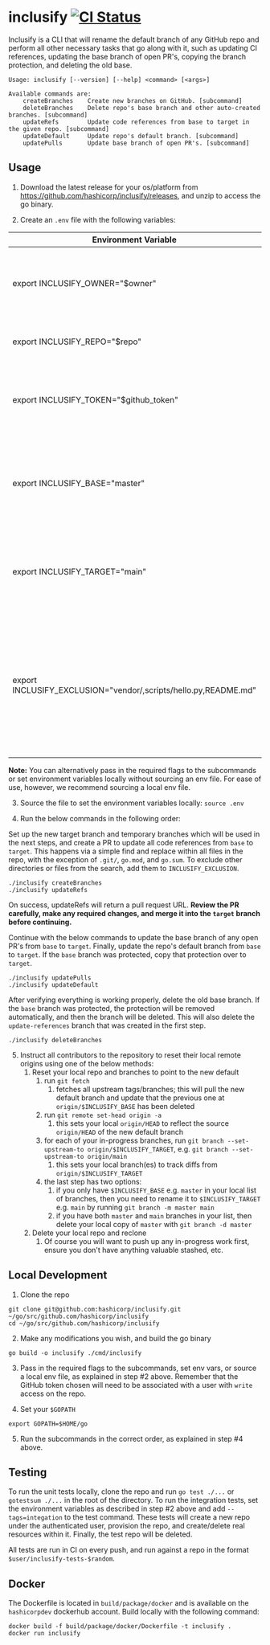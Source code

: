 # inclusify [![CI Status](https://circleci.com/gh/hashicorp/inclusify.svg?style=svg&circle-token=0ae7a4e49ff1f990f45536f92c62dab322f13113)](https://circleci.com/gh/hashicorp/inclusify/tree/main)

Inclusify is a CLI that will rename the default branch of any GitHub repo and perform all other necessary tasks that go along with it, such as updating CI references, updating the base branch of open PR's, copying the branch protection, and deleting the old base.

```
Usage: inclusify [--version] [--help] <command> [<args>]

Available commands are:
    createBranches    Create new branches on GitHub. [subcommand]
    deleteBranches    Delete repo's base branch and other auto-created branches. [subcommand]
    updateRefs        Update code references from base to target in the given repo. [subcommand]
    updateDefault     Update repo's default branch. [subcommand]
    updatePulls       Update base branch of open PR's. [subcommand]
```

## Usage

1. Download the latest release for your os/platform from https://github.com/hashicorp/inclusify/releases, and unzip to access the go binary.

2. Create an `.env` file with the following variables:

| Environment Variable                   | Explanation                                                                          |
|----------------------------------------|--------------------------------------------------------------------------------------|
| export INCLUSIFY_OWNER="$owner"        | REQUIRED: Name of the GitHub org or user account where the repo lives                |
| export INCLUSIFY_REPO="$repo"          | REQUIRED: Name of the repo to update                                                 |
| export INCLUSIFY_TOKEN="$github_token" | REQUIRED: GitHub personal access token with -rw permissions                          |
| export INCLUSIFY_BASE="master"         | OPTIONAL: Name of the current default branch for the repo. This defaults to "master" |
| export INCLUSIFY_TARGET="main"         | OPTIONAL: Name of the new target base branch for the repo. This defaults to "main"   |
| export INCLUSIFY_EXCLUSION="vendor/,scripts/hello.py,README.md" | OPTIONAL: Comma delimited list of directories or files to exclude from the find/replace. Paths should be relative to the root of the repo. |

**Note:** You can alternatively pass in the required flags to the subcommands or set environment variables locally without sourcing an env file. For ease of use, however, we recommend sourcing a local env file. 

3. Source the file to set the environment variables locally: `source .env` 

4. Run the below commands in the following order:

Set up the new target branch and temporary branches which will be used in the next steps, and create a PR to update all code references from `base` to `target`. This happens via a simple find and replace within all files in the repo, with the exception of `.git/`, `go.mod`, and `go.sum`. To exclude other directories or files from the search, add them to `INCLUSIFY_EXCLUSION`. 
```
./inclusify createBranches
./inclusify updateRefs
```

On success, updateRefs will return a pull request URL. **Review the PR carefully, make any required changes, and merge it into the `target` branch before continuing.** 

Continue with the below commands to update the base branch of any open PR's from `base` to `target`. Finally, update the repo's default branch from `base` to `target`. If the `base` branch was protected, copy that protection over to `target`. 
```
./inclusify updatePulls
./inclusify updateDefault
```

After verifying everything is working properly, delete the old base branch. If the `base` branch was protected, the protection will be removed automatically, and then the branch will be deleted. This will also delete the `update-references` branch that was created in the first step. 
```
./inclusify deleteBranches
```

5. Instruct all contributors to the repository to reset their local remote origins using one of the below methods:
    1. Reset your local repo and branches to point to the new default
        1. run `git fetch`
            1. fetches all upstream tags/branches; this will pull the new default branch and update that the previous one at `origin/$INCLUSIFY_BASE` has been deleted
        1. run `git remote set-head origin -a`
            1. this sets your local `origin/HEAD` to reflect the source `origin/HEAD` of the new default branch
        1. for each of your in-progress branches, run `git branch --set-upstream-to origin/$INCLUSIFY_TARGET`, e.g. `git branch --set-upstream-to origin/main`
            1. this sets your local branch(es) to track diffs from `origin/$INCLUSIFY_TARGET`
        1. the last step has two options:
            1. if you only have `$INCLUSIFY_BASE` e.g. `master` in your local list of branches, then you need to rename it to `$INCLUSIFY_TARGET` e.g. `main` by running `git branch -m master main`
            1. if you have both `master` and `main` branches in your list, then delete your local copy of `master` with `git branch -d master`
    1. Delete your local repo and reclone
        1. Of course you will want to push up any in-progress work first, ensure you don't have anything valuable stashed, etc.

## Local Development

1. Clone the repo
```
git clone git@github.com:hashicorp/inclusify.git ~/go/src/github.com/hashicorp/inclusify
cd ~/go/src/github.com/hashicorp/inclusify
```

2. Make any modifications you wish, and build the go binary
```
go build -o inclusify ./cmd/inclusify
```

3. Pass in the required flags to the subcommands, set env vars, or source a local env file, as explained in step #2 above. Remember that the GitHub token chosen will need to be associated with a user with `write` access on the repo.

4. Set your `$GOPATH`
```
export GOPATH=$HOME/go
```

5. Run the subcommands in the correct order, as explained in step #4 above. 

## Testing

To run the unit tests locally, clone the repo and run `go test ./...` or `gotestsum ./...` in the root of the directory. To run the integration tests, set the environment variables as described in step #2 above and add `--tags=integation` to the test command. These tests will create a new repo under the authenticated user, provision the repo, and create/delete real resources within it. Finally, the test repo will be deleted. 

All tests are run in CI on every push, and run against a repo in the format `$user/inclusify-tests-$random`.

## Docker

The Dockerfile is located in `build/package/docker` and is available on the `hashicorpdev` dockerhub account. Build locally with the following command:

```
docker build -f build/package/docker/Dockerfile -t inclusify .
docker run inclusify
```

